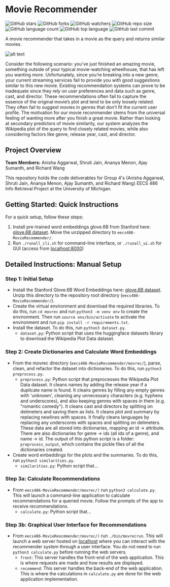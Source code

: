 # Movie Recommender
![GitHub stars](https://img.shields.io/github/stars/AjaySum/eecs486-MovieRecommender?style=social)
![GitHub forks](https://img.shields.io/github/forks/AjaySum/eecs486-MovieRecommender?style=social)
![GitHub watchers](https://img.shields.io/github/watchers/AjaySum/eecs486-MovieRecommender)
![GitHub repo size](https://img.shields.io/github/repo-size/AjaySum/eecs486-MovieRecommender)
![GitHub language count](https://img.shields.io/github/languages/count/AjaySum/eecs486-MovieRecommender)
![GitHub top language](https://img.shields.io/github/languages/top/AjaySum/eecs486-MovieRecommender)
![GitHub last commit](https://img.shields.io/github/last-commit/AjaySum/eecs486-MovieRecommender?color=red)

A movie recommender that takes in a movie as the query and returns similar movies.

![alt text](https://github.com/AjaySum/eecs486-MovieRecommender/blob/main/demo.png)

Consider the following scenario: you’ve just finished an amazing movie, something outside of your typical movie-watching wheelhouse, that has left you wanting more. Unfortunately, since you’re breaking into a new genre, your current streaming services fail to provide you with good suggestions similar to this new movie. Existing recommendation systems can prove to be inadequate since they rely on user preferences and data such as genre, cast, and director. These recommendations often fail to capture the essence of the original movie’s plot and tend to be only loosely related. They often fail to suggest movies in genres that don't fit the current user profile. The motivation for our movie recommender stems from the universal feeling of wanting more after you finish a great movie. Rather than looking at secondary predictors of movie similarity, our system analyzes the Wikipedia plot of the query to find closely related movies, while also considering factors like genre, release year, cast, and director.

## Project Overview
**Team Members:** Anisha Aggarwal, Shruti Jain, Ananya Menon, Ajay Sumanth, and Richard Wang

This repository holds the code deliverables for Group 4's (Anisha Aggarwal, Shruti Jain, Ananya Menon, Ajay Sumanth, and Richard Wang) EECS 486 Info Retrieval Project at the University of Michigan.

## Getting Started: Quick Instructions

For a quick setup, follow these steps:

1. Install pre-trained word embeddings glove.6B from Stanford here: [glove.6B dataset](https://nlp.stanford.edu/data/glove.6B.zip). Move the unzipped directory to `eecs486-MovieRecommender/`.
2. Run `./runall_cli.sh` for command-line interface, or `./runall_ui.sh` for GUI (access from [localhost:8000](http://localhost:8000))

## Detailed Instructions: Manual Setup
### Step 1: Initial Setup
  - Install the Stanford Glove.6B Word Embeddings here: [glove.6B dataset](https://nlp.stanford.edu/data/glove.6B.zip). Unzip this directory to the repository root directory (`eecs486-MovieRecommender/`).
  - Create the virtual environment and download the required libraries. To do this, run `cd movrec` and run `python3 -m venv env` to create the environment. Then run `source env/bin/activate` to activate the environment and run `pip install -r requirements.txt`.
  - Install the dataset. To do this, run `python3 dataset.py`.
      - `dataset.py`: Python script that uses the huggingface datasets library to download the Wikipedia Plot Data dataset.

### Step 2: Create Dictionaries and Calculate Word Embeddings
-  From the movrec directory (`eecs486-MovieRecommender/movrec/`), parse, clean, and refactor the dataset into dictionaries. To do this, run `python3 preprocess.py`.
    - `preprocess.py`: Python script that preprocesses the Wikipedia Plot Data dataset. It cleans names by adding the release year if a duplicate name is found. It cleans genres by filling any empty genres with 'unknown', cleaning any unnecessary characters (e.g. hyphens and underscores), and also keeping genres with spaces in them (e.g. "romantic comedy"). It cleans cast and directors by splitting on delimeters and saving them as lists. It cleans plot and summary by replacing newlines with spaces. It finally cleans languages by replacing any underscores with spaces and splitting on delimeters. These data are all stored into dictionaries, mapping an id -> attribute. There are also dictionaries for genre -> ids (all ids of a genre), and name -> id. The output of this python script is a folder: `preprocess_output`, which contains the pickle files of all the dictionaries created.
- Create word embeddings for the plots and the summaries. To do this, run `python3 similarities.py`.
    - `similarities.py`: Python script that...

### Step 3a: Calculate Recommendations
- From `eecs486-MovieRecommender/movrec/)` run `python3 calculate.py`. This will launch a command-line application to calculate recommendations for a queried movie. Follow the prompts of the app to receive recommendations.
  - `calculate.py`: Python script that...

### Step 3b: Graphical User Interface for Recommendations
- From `eecs486-MovieReocmmender/movrec/)` run `./bin/movrecrun`. This will launch a web server hosted on [localhost](http://localhost:8000) where you can interact with the recommender system through a user interface. You do not need to run `python3 calculate.py` before running the web servers.
  - `front`: This server handles the front-end of the web application. This is where requests are made and how results are displayed.
  - `recommend`: This server handles the back-end of the web application. This is where the calculations in `calculate.py` are done for the web application implementation.

